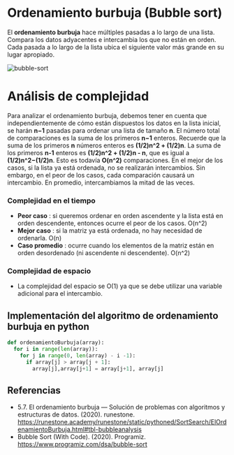 # Ordenamiento burbuja (Bubble sort)

El **ordenamiento burbuja** hace múltiples pasadas a lo largo de una lista. Compara los datos adyacentes e intercambia los que no están en orden. Cada pasada a lo largo de la lista ubica el siguiente valor más grande en su lugar apropiado. 

![bubble-sort](https://user-images.githubusercontent.com/42527034/120520258-31ed9b00-c399-11eb-86d6-c3979eed0d99.gif)

# Análisis de complejidad

Para analizar el ordenamiento burbuja, debemos tener en cuenta que independientemente de cómo están dispuestos los datos en la lista inicial, se harán **n−1** pasadas para ordenar una lista de tamaño **n**. El número total de comparaciones es la suma de los primeros **n−1** enteros. Recuerde que la suma de los primeros **n** números enteros es **(1/2)n^2 + (1/2)n**. La suma de los primeros **n-1** enteros es **(1/2)n^2 + (1/2)n - n**, que es igual a **(1/2)n^2−(1/2)n**. Esto es todavía **O(n^2)** comparaciones. En el mejor de los casos, si la lista ya está ordenada, no se realizarán intercambios. Sin embargo, en el peor de los casos, cada comparación causará un intercambio. En promedio, intercambiamos la mitad de las veces.

### Complejidad en el tiempo
* **Peor caso** : si queremos ordenar en orden ascendente y la lista está en orden descendente, entonces ocurre el peor de los casos. O(n^2)
* **Mejor caso** : si la matriz ya está ordenada, no hay necesidad de ordenarla. O(n)
* **Caso promedio** : ocurre cuando los elementos de la matriz están en orden desordenado (ni ascendente ni descendente). O(n^2)

### Complejidad de espacio
* La complejidad del espacio se O(1) ya que se debe utilizar una variable adicional para el intercambio.

## Implementación del algoritmo de ordenamiento burbuja en python

```python
def ordenamientoBurbuja(array):
  for i in range(len(array)):
    for j in range(0, len(array) - i -1):
      if array[j] > array[j + 1]:
        array[j],array[j+1] = array[j+1], array[j]

```

## Referencias

* 5.7. El ordenamiento burbuja — Solución de problemas con algoritmos y estructuras de datos. (2020). runestone. https://runestone.academy/runestone/static/pythoned/SortSearch/ElOrdenamientoBurbuja.html#tbl-bubbleanalysis
* Bubble Sort (With Code). (2020). Programiz. https://www.programiz.com/dsa/bubble-sort
